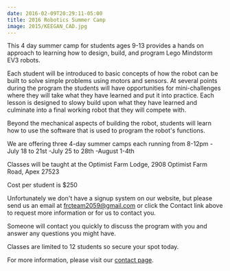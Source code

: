 ```yaml
---
date: 2016-02-09T20:29:11-05:00
title: 2016 Robotics Summer Camp
image: 2015/KEEGAN_CAD.jpg
---
```


This 4 day summer camp for students ages 9-13 provides a hands on approach to learning how to design, build, and program Lego Mindstorm EV3 robots.

Each student will be introduced to basic concepts of how the robot can be built to solve simple problems using motors and sensors.  At several points during the program the students will have opportunities for mini-challenges where they will take what they have learned and put it into practice.  Each lesson is designed to slowy build upon what they have learned and culminate into a final working robot that they will compete with.

Beyond the mechanical aspects of building the robot, students will learn how to use the software that is used to program the robot's functions.  

We are offering three 4-day summer camps each running from 8-12pm
-July 18 to 21st
-July 25 to 28th
-August 1-4th 

Classes will be taught at the Optimist Farm Lodge, 2908 Optimist Farm Road, Apex 27523

Cost per student is $250

Unfortunately we don't have a signup system on our website, but please send us an email at frcteam2059@gmail.com or click the Contact link above to request more information or for us to contact you.  

Someone will contact you quickly to discuss the program with you and answer any questions you might have.  

Classes are limited to 12 students so secure your spot today.

For more information, please visit our
[contact page](/events/2016-summer-camp/).
